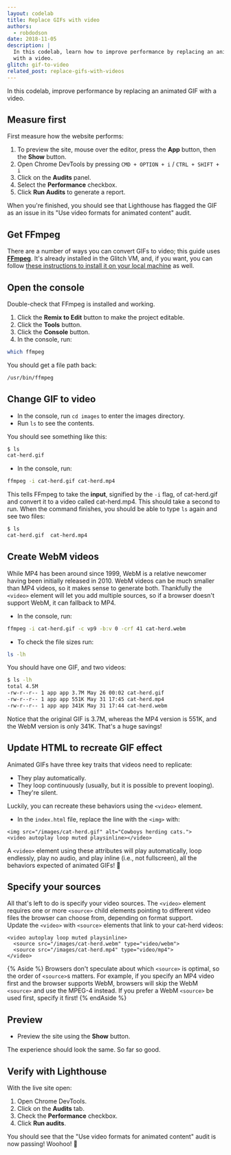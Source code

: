 ```yaml
---
layout: codelab
title: Replace GIFs with video
authors:
  - robdodson
date: 2018-11-05
description: |
  In this codelab, learn how to improve performance by replacing an animated GIF
  with a video.
glitch: gif-to-video
related_post: replace-gifs-with-videos
---
```


In this codelab, improve performance by replacing an animated GIF with a
video.

## Measure first

First measure how the website performs:

1. To preview the site, mouse over the editor, press the **App** button, then the
  **Show** button.
1. Open Chrome DevTools by pressing `CMD + OPTION + i` / `CTRL + SHIFT + i`
1. Click on the **Audits** panel.
1. Select the **Performance** checkbox.
1. Click **Run Audits** to generate a report.

When you're finished, you should see that Lighthouse has flagged the GIF as an
issue in its "Use video formats for animated content" audit.

## Get FFmpeg

There are a number of ways you can convert GIFs to video; this guide uses
**[FFmpeg](https://www.ffmpeg.org/)**. It's already installed in the Glitch VM,
and, if you want, you can follow [these instructions to install it on your
local
machine](https://developers.google.com/web/fundamentals/performance/optimizing-content-efficiency/replace-animated-gifs-with-video/#converting_animated_gifs_to_video)
as well.

## Open the console

Double-check that FFmpeg is installed and working.

1. Click the **Remix to Edit** button to make the project editable.
1. Click the **Tools** button.
1. Click the **Console** button.
1. In the console, run:

```bash
which ffmpeg
```

You should get a file path back:

```bash
/usr/bin/ffmpeg
```

## Change GIF to video

- In the console, run `cd images` to enter the images directory.
- Run `ls` to see the contents.

You should see something like this:

```bash
$ ls
cat-herd.gif
```

- In the console, run:

```bash
ffmpeg -i cat-herd.gif cat-herd.mp4
```

This tells FFmpeg to take the **input**, signified by the `-i` flag, of
cat-herd.gif and convert it to a video called cat-herd.mp4. This should take a
second to run. When the command finishes, you should be able to type `ls` again
and see two files:

```bash
$ ls  
cat-herd.gif  cat-herd.mp4
```

## Create WebM videos

While MP4 has been around since 1999, WebM is a relative newcomer having been
initially released in 2010. WebM videos can be much smaller than MP4 videos, so
it makes sense to generate both. Thankfully the `<video>` element will let you
add multiple sources, so if a browser doesn't support WebM, it can fallback to
MP4.

- In the console, run:

```bash
ffmpeg -i cat-herd.gif -c vp9 -b:v 0 -crf 41 cat-herd.webm
```

- To check the file sizes run:

```bash
ls -lh
```

You should have one GIF, and two videos:

```bash
$ ls -lh
total 4.5M
-rw-r--r-- 1 app app 3.7M May 26 00:02 cat-herd.gif  
-rw-r--r-- 1 app app 551K May 31 17:45 cat-herd.mp4  
-rw-r--r-- 1 app app 341K May 31 17:44 cat-herd.webm
```

Notice that the original GIF is 3.7M, whereas the MP4 version is 551K, and the
WebM version is only 341K. That's a huge savings!

## Update HTML to recreate GIF effect

Animated GIFs have three key traits that videos need to replicate:

- They play automatically.
- They loop continuously (usually, but it is possible to prevent looping).
- They're silent.

Luckily, you can recreate these behaviors using the `<video>` element.

- In the `index.html` file, replace the line with the `<img>` with:

```html/1/0
<img src="/images/cat-herd.gif" alt="Cowboys herding cats.">
<video autoplay loop muted playsinline></video>
```

A `<video>` element using these attributes will play automatically, loop
endlessly, play no audio, and play inline (i.e., not fullscreen), all the
behaviors expected of animated GIFs! 🎉

## Specify your sources

All that's left to do is specify your video sources. The `<video>` element requires
one or more `<source>` child elements pointing to different video files the
browser can choose from, depending on format support.  
Update the `<video>` with `<source>` elements that link to your cat-herd videos:  

```html/1-2
<video autoplay loop muted playsinline>
  <source src="/images/cat-herd.webm" type="video/webm">
  <source src="/images/cat-herd.mp4" type="video/mp4">
</video>
```

{% Aside %}
Browsers don't speculate about which `<source>` is optimal, so the order
of `<source>`s matters. For example, if you specify an MP4 video first and the
browser supports WebM, browsers will skip the WebM `<source>` and use the MPEG-4
instead. If you prefer a WebM `<source>` be used first, specify it first!
{% endAside %}

## Preview

-  Preview the site using the **Show** button.

The experience should look the same. So far so good.  

## Verify with Lighthouse

With the live site open:
1. Open Chrome DevTools.
1. Click on the **Audits** tab.
1. Check the **Performance** checkbox.
1. Click **Run audits**.

You should see that the "Use video formats for animated content" audit is now
passing! Woohoo! 💪
